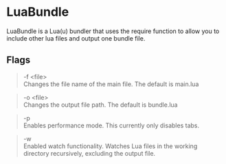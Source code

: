 # LuaBundle
LuaBundle is a Lua(u) bundler that uses the require function to allow you to include other lua files and output one bundle file.

## Flags
> -f \<file> \
Changes the file name of the main file. The default is main.lua

> -o \<file> \
Changes the output file path. The default is bundle.lua

> -p \
Enables performance mode. This currently only disables tabs.

> -w \
Enabled watch functionality. Watches Lua files in the working directory recursively, excluding the output file.
